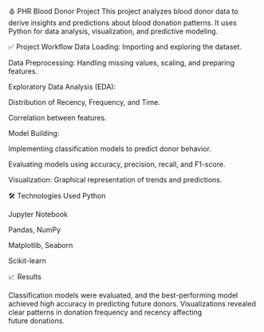 🩸 PHR Blood Donor Project
This project analyzes blood donor data to derive insights and predictions about blood donation patterns. It uses Python for data analysis, visualization, and predictive modeling.

✅ Project Workflow
Data Loading: Importing and exploring the dataset.

Data Preprocessing: Handling missing values, scaling, and preparing features.

Exploratory Data Analysis (EDA):

Distribution of Recency, Frequency, and Time.

Correlation between features.

Model Building:

Implementing classification models to predict donor behavior.

Evaluating models using accuracy, precision, recall, and F1-score.

Visualization: Graphical representation of trends and predictions.

🛠 Technologies Used
Python

Jupyter Notebook

Pandas, NumPy

Matplotlib, Seaborn

Scikit-learn


📈 Results

Classification models were evaluated, and the best-performing model achieved high accuracy in predicting future donors.
Visualizations revealed clear patterns in donation frequency and recency affecting future donations.
